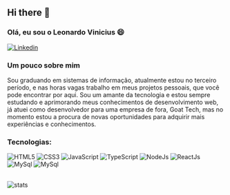 ## Hi there 👋
### Olá, eu sou o Leonardo Vinicius 😄
[![Linkedin](https://img.shields.io/badge/LinkedIn-0077B5?style=for-the-badge&logo=linkedin&logoColor=white)](https://www.linkedin.com/in/leonardo-vinicius-silva-batista-7b3758262/)

### Um pouco sobre mim
Sou graduando em sistemas de informação, atualmente estou no terceiro período, e nas horas vagas trabalho em meus projetos pessoais, que você pode encontrar por aqui.
Sou um amante da tecnologia e estou sempre estudando e aprimorando meus conhecimentos de desenvolvimento web, já atuei como desenvolvedor para uma empresa de fora, Goat Tech,
mas no momento estou a procura de novas oportunidades para adquirir mais experiências  e conhecimentos.

### Tecnologias: 
<div>
  <img alt="HTML5" src="https://img.shields.io/badge/HTML5-E34F26?style=for-the-badge&logo=html5&logoColor=white"/>
  <img alt="CSS3" src="https://img.shields.io/badge/CSS3-1572B6?style=for-the-badge&logo=css3&logoColor=white"/>
  <img alt="JavaScript" src="https://img.shields.io/badge/JavaScript-F7DF1E?style=for-the-badge&logo=javascript&logoColor=black"/>
  <img alt="TypeScript" src="https://img.shields.io/badge/TypeScript-007ACC?style=for-the-badge&logo=typescript&logoColor=white"/>
  <img alt="NodeJs" src="https://img.shields.io/badge/Node.js-43853D?style=for-the-badge&logo=node.js&logoColor=white"/>
  <img alt="ReactJs" src="https://img.shields.io/badge/React-20232A?style=for-the-badge&logo=react&logoColor=61DAFB"/>
  <img alt="MySql" src="https://img.shields.io/badge/React_Native-20232A?style=for-the-badge&logo=react&logoColor=61DAFB"/>
  <img alt="MySql" src="https://img.shields.io/badge/MySQL-00000F?style=for-the-badge&logo=mysql&logoColor=white"/>
</div>
<br/>

![stats](https://github-readme-stats.vercel.app/api/top-langs/?username=Leonardo3737&theme=blue-green)

<br/>


